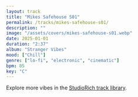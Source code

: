 ```yaml
---
layout: track
title: "Mikes Safehouse S01"
permalink: /tracks/mikes-safehouse-s01/
description: ""
image: "/assets/covers/mikes-safehouse-s01.webp"
date: 2025-01-01
duration: "2:37"
album: "Stranger Vibes"
mood: ["Chill"]
genre: ["lo-fi", "electronic", "cinematic"]
bpm: 85
key: "C"
---
```


Explore more vibes in the [StudioRich track library](/tracks/).
